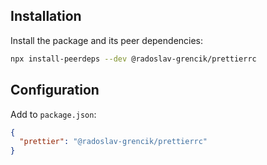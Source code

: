 ## Installation

Install the package and its peer dependencies:

```bash
npx install-peerdeps --dev @radoslav-grencik/prettierrc
```

## Configuration

Add to `package.json`:

```json
{
  "prettier": "@radoslav-grencik/prettierrc"
}
```
